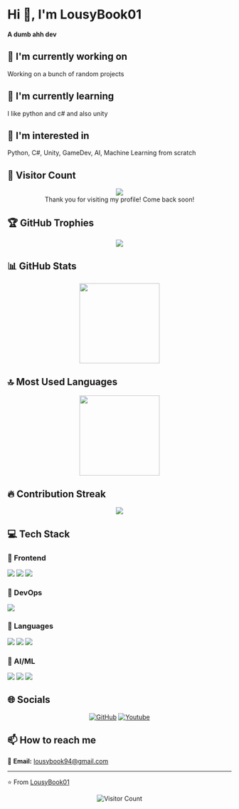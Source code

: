 # Hi 👋, I'm LousyBook01

**A dumb ahh dev**

## 🔭 I'm currently working on

Working on a bunch of random projects

## 🌱 I'm currently learning

I like python and c# and also unity

## 👀 I'm interested in

Python, C#, Unity, GameDev, AI, Machine Learning from scratch

## 👀 Visitor Count

<!-- ⚠️ Important: Replace 'LousyBook94' with your actual GitHub username in the URL below -->
<p align="center">
  <img src="https://komarev.com/ghpvc/?username=LousyBook94&style=for-the-badge" />
  <br>Thank you for visiting my profile! Come back soon!
</p>

## 🏆 GitHub Trophies

<!-- ⚠️ Important: Replace 'LousyBook94' with your actual GitHub username in the URL below -->
<p align="center">
  <img src="https://github-profile-trophy.vercel.app/?username=LousyBook94&theme=flat&column=7&margin-w=15&margin-h=15" />
</p>

## 📊 GitHub Stats

<!-- ⚠️ Important: Replace 'LousyBook94' with your actual GitHub username in the URL below -->
<div align="center">
  <img height="180em" src="https://github-readme-stats.vercel.app/api?username=LousyBook94&show_icons=true&theme=default&include_all_commits=true&count_private=true"/>
</div>

## 🔝 Most Used Languages

<!-- ⚠️ Important: Replace 'LousyBook94' with your actual GitHub username in the URL below -->
<div align="center">
  <img height="180em" src="https://github-readme-stats.vercel.app/api/top-langs/?username=LousyBook94&layout=compact&langs_count=10&theme=default"/>
</div>

## 🔥 Contribution Streak

<!-- ⚠️ Important: Replace 'LousyBook94' with your actual GitHub username in the URL below -->
<div align="center">
  <img src="https://github-readme-streak-stats.herokuapp.com/?user=LousyBook94&theme=default&hide_border=false" />
</div>

## 💻 Tech Stack

### 🎨 Frontend

<img src="https://img.shields.io/badge/HTML5-ff69b4?style=for-the-badge&logo=html5&logoColor=white" /> <img src="https://img.shields.io/badge/CSS3-ff69b4?style=for-the-badge&logo=css3&logoColor=white" /> <img src="https://img.shields.io/badge/Svelte-ff69b4?style=for-the-badge&logo=svelte&logoColor=white" /> 

### 🚀 DevOps

<img src="https://img.shields.io/badge/GitHub_Actions-2088FF?logo=github-actions&logoColor=white&style=for-the-badge" /> 

### 💬 Languages

<img src="https://img.shields.io/badge/Python-FFA500?style=for-the-badge&logo=python&logoColor=white" /> <img src="https://custom-icon-badges.demolab.com/badge/C%23-%23239120.svg?logo=cshrp&logoColor=white&style=for-the-badge" /> <img src="https://img.shields.io/badge/JavaScript-FFA500?style=for-the-badge&logo=javascript&logoColor=white" /> 

### 🧠 AI/ML

<img src="https://img.shields.io/badge/TensorFlow-FFFFFF?style=for-the-badge&logo=tensorflow&logoColor=red" /> <img src="https://img.shields.io/badge/Scikit-Learn-FFFFFF?style=for-the-badge&logo=scikit-learn&logoColor=red" /> <img src="https://img.shields.io/badge/NumPy-FFFFFF?style=for-the-badge&logo=numpy&logoColor=red" /> 

## 🌐 Socials

<div align="center">

[![GitHub](https://img.shields.io/badge/GitHub-%23121011.svg?logo=github&logoColor=white&style=for-the-badge)](https://github.com/LousyBook94) 
[![Youtube](https://img.shields.io/badge/YouTube-%23FF0000.svg?logo=YouTube&logoColor=white&style=for-the-badge)](https://github.com/LousyBook94)

</div>

## 📫 How to reach me

<div align="left">

📧 **Email:** [lousybook94@gmail.com](mailto:lousybook94@gmail.com)

</div>

---
⭐️ From [LousyBook01](https://github.com/LousyBook94)

<!-- Profile views counter -->
<div align="center">
  <img src="https://komarev.com/ghpvc/?username=LousyBook94&style=for-the-badge" alt="Visitor Count" />
</div>
